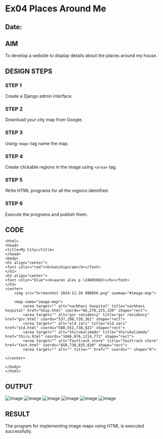 # Ex04 Places Around Me
## Date: 

## AIM
To develop a website to display details about the places around my house.

## DESIGN STEPS

### STEP 1
Create a Django admin interface.

### STEP 2
Download your city map from Google.

### STEP 3
Using ```<map>``` tag name the map.

### STEP 4
Create clickable regions in the image using ```<area>``` tag.

### STEP 5
Write HTML programs for all the regions identified.

### STEP 6
Execute the programs and publish them.

## CODE
```
<html>
<head>
<title>My City</title>
</head>
<body>
<h1 align="center">
<font color="red"><b>kanchipuram</b></font>
</h1>
<h3 align="center">
<font color="blue"><b>aaron alex p (24005669)</b></font>
</h3>
<center>
    <img src="Screenshot 2024-11-26 080856.png" usemap="#image-map">

    <map name="image-map">
        <area target="" alt="narbhavi hospital" title="narbhavi hospital" href="hosp.html" coords="66,276,225,339" shape="rect">
        <area target="" alt="gsr residency" title="gsr residency" href="gsr.html" coords="537,298,720,361" shape="rect">
        <area target="" alt="old zari" title="old zari" href="old.html" coords="580,551,738,621" shape="rect">
        <area target="" alt="thirukalimedu" title="thirukalimedu" href="thiru.html" coords="1046,676,1214,771" shape="rect">
        <area target="" alt="fasttrack store" title="fasttrack store" href="fast.html" coords="658,738,835,820" shape="rect">
        <area target="" alt="" title="" href="" coords="" shape="0">

</center> 

</body>
</html>

```

## OUTPUT
![image](https://github.com/user-attachments/assets/caa6cb46-a933-443f-bf92-dbcd14846456)
![image](https://github.com/user-attachments/assets/1568c6b0-f4b2-45b1-bd16-3c0c62ee27da)
![image](https://github.com/user-attachments/assets/655d1304-7f15-49be-a5d0-c24ee47832ee)
![image](https://github.com/user-attachments/assets/cb270030-8a85-463a-9b1c-eaf96364866b)
![image](https://github.com/user-attachments/assets/86f6a3b5-3f51-4b44-aea0-0a7bea4eadaf)
![image](https://github.com/user-attachments/assets/21b7930b-b399-485c-9256-fb53b83bba41)











## RESULT
The program for implementing image maps using HTML is executed successfully.
